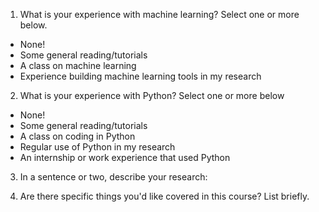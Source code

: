 1. What is your experience with machine learning? Select one or more below.
  * None!
  * Some general reading/tutorials
  * A class on machine learning
  * Experience building machine learning tools in my research

2. What is your experience with Python?  Select one or more below
  * None!
  * Some general reading/tutorials
  * A class on coding in Python
  * Regular use of Python in my research
  * An internship or work experience that used Python

3. In a sentence or two, describe your research:

4. Are there specific things you'd like covered in this course?  List briefly.
